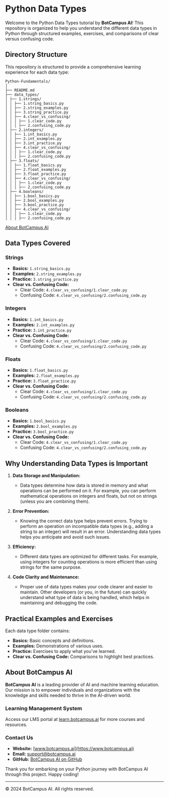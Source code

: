# Python Data Types

Welcome to the Python Data Types tutorial by **BotCampus AI**! This repository is organized to help you understand the different data types in Python through structured examples, exercises, and comparisons of clear versus confusing code.

## Directory Structure

This repository is structured to provide a comprehensive learning experience for each data type:
```
Python-Fundamentals/
│
├── README.md
├── data_types/
│ ├── 1.strings/
│ │ ├── 1.string_basics.py
│ │ ├── 2.string_examples.py
│ │ ├── 3.string_practice.py
│ │ ├── 4.clear_vs_confusing/
│ │ │ ├── 1.clear_code.py
│ │ │ ├── 2.confusing_code.py
│ ├── 2.integers/
│ │ ├── 1.int_basics.py
│ │ ├── 2.int_examples.py
│ │ ├── 3.int_practice.py
│ │ ├── 4.clear_vs_confusing/
│ │ │ ├── 1.clear_code.py
│ │ │ ├── 2.confusing_code.py
│ ├── 3.floats/
│ │ ├── 1.float_basics.py
│ │ ├── 2.float_examples.py
│ │ ├── 3.float_practice.py
│ │ ├── 4.clear_vs_confusing/
│ │ │ ├── 1.clear_code.py
│ │ │ ├── 2.confusing_code.py
│ ├── 4.booleans/
│ │ ├── 1.bool_basics.py
│ │ ├── 2.bool_examples.py
│ │ ├── 3.bool_practice.py
│ │ ├── 4.clear_vs_confusing/
│ │ │ ├── 1.clear_code.py
│ │ │ ├── 2.confusing_code.py
```
[About BotCampus AI](#about-botcampus-ai)

## Data Types Covered

### Strings
- **Basics:** `1.string_basics.py`
- **Examples:** `2.string_examples.py`
- **Practice:** `3.string_practice.py`
- **Clear vs. Confusing Code:** 
  - Clear Code: `4.clear_vs_confusing/1.clear_code.py`
  - Confusing Code: `4.clear_vs_confusing/2.confusing_code.py`

### Integers
- **Basics:** `1.int_basics.py`
- **Examples:** `2.int_examples.py`
- **Practice:** `3.int_practice.py`
- **Clear vs. Confusing Code:** 
  - Clear Code: `4.clear_vs_confusing/1.clear_code.py`
  - Confusing Code: `4.clear_vs_confusing/2.confusing_code.py`

### Floats
- **Basics:** `1.float_basics.py`
- **Examples:** `2.float_examples.py`
- **Practice:** `3.float_practice.py`
- **Clear vs. Confusing Code:** 
  - Clear Code: `4.clear_vs_confusing/1.clear_code.py`
  - Confusing Code: `4.clear_vs_confusing/2.confusing_code.py`

### Booleans
- **Basics:** `1.bool_basics.py`
- **Examples:** `2.bool_examples.py`
- **Practice:** `3.bool_practice.py`
- **Clear vs. Confusing Code:** 
  - Clear Code: `4.clear_vs_confusing/1.clear_code.py`
  - Confusing Code: `4.clear_vs_confusing/2.confusing_code.py`

## Why Understanding Data Types is Important

1. **Data Storage and Manipulation:**
   - Data types determine how data is stored in memory and what operations can be performed on it. For example, you can perform mathematical operations on integers and floats, but not on strings (unless you are combining them).

2. **Error Prevention:**
   - Knowing the correct data type helps prevent errors. Trying to perform an operation on incompatible data types (e.g., adding a string to an integer) will result in an error. Understanding data types helps you anticipate and avoid such issues.

3. **Efficiency:**
   - Different data types are optimized for different tasks. For example, using integers for counting operations is more efficient than using strings for the same purpose.

4. **Code Clarity and Maintenance:**
   - Proper use of data types makes your code clearer and easier to maintain. Other developers (or you, in the future) can quickly understand what type of data is being handled, which helps in maintaining and debugging the code.

## Practical Examples and Exercises

Each data type folder contains:
- **Basics:** Basic concepts and definitions.
- **Examples:** Demonstrations of various uses.
- **Practice:** Exercises to apply what you've learned.
- **Clear vs. Confusing Code:** Comparisons to highlight best practices.

## About BotCampus AI

**BotCampus AI** is a leading provider of AI and machine learning education. Our mission is to empower individuals and organizations with the knowledge and skills needed to thrive in the AI-driven world.

### Learning Management System

Access our LMS portal at [learn.botcampus.ai](https://learn.botcampus.ai) for more courses and resources.

### Contact Us

- **Website:** [www.botcampus.ai](https://www.botcampus.ai)
- **Email:** support@botcampus.ai
- **GitHub:** [BotCampus AI on GitHub](https://github.com/Bot-Campus-AI/Python-Fundamentals)

Thank you for embarking on your Python journey with BotCampus AI through this project. Happy coding!

---

© 2024 BotCampus AI. All rights reserved.

